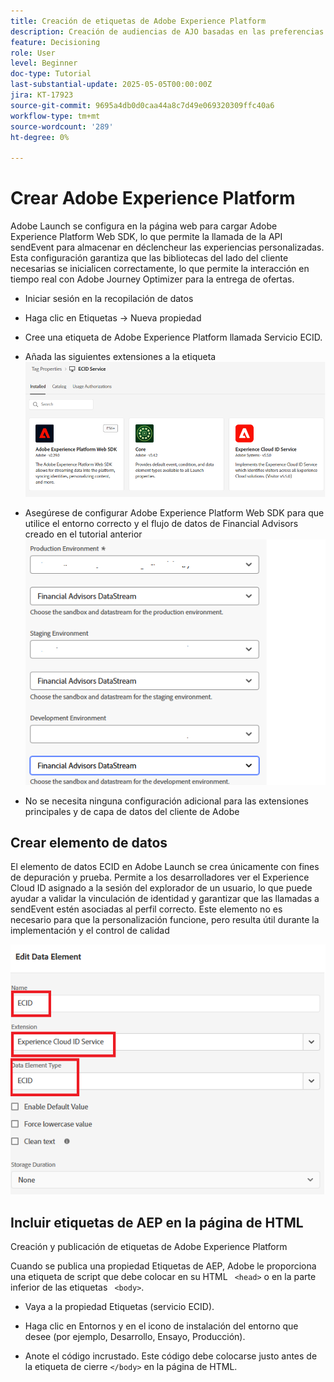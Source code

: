 ```yaml
---
title: Creación de etiquetas de Adobe Experience Platform
description: Creación de audiencias de AJO basadas en las preferencias de inversión del usuario (acciones, bonos, CD)
feature: Decisioning
role: User
level: Beginner
doc-type: Tutorial
last-substantial-update: 2025-05-05T00:00:00Z
jira: KT-17923
source-git-commit: 9695a4db0d0caa44a8c7d49e069320309ffc40a6
workflow-type: tm+mt
source-wordcount: '289'
ht-degree: 0%

---
```



# Crear Adobe Experience Platform

Adobe Launch se configura en la página web para cargar Adobe Experience Platform Web SDK, lo que permite la llamada de la API sendEvent para almacenar en déclencheur las experiencias personalizadas. Esta configuración garantiza que las bibliotecas del lado del cliente necesarias se inicialicen correctamente, lo que permite la interacción en tiempo real con Adobe Journey Optimizer para la entrega de ofertas.

* Iniciar sesión en la recopilación de datos
* Haga clic en Etiquetas -> Nueva propiedad
* Cree una etiqueta de Adobe Experience Platform llamada Servicio ECID.

* Añada las siguientes extensiones a la etiqueta
  ![etiquetas-extensiones](assets/ecid-tag.png)

* Asegúrese de configurar Adobe Experience Platform Web SDK para que utilice el entorno correcto y el flujo de datos de Financial Advisors creado en el tutorial anterior
  ![web-sdk-configuration](assets/web-sdk-configuration.png)

* No se necesita ninguna configuración adicional para las extensiones principales y de capa de datos del cliente de Adobe

## Crear elemento de datos

El elemento de datos ECID en Adobe Launch se crea únicamente con fines de depuración y prueba. Permite a los desarrolladores ver el Experience Cloud ID asignado a la sesión del explorador de un usuario, lo que puede ayudar a validar la vinculación de identidad y garantizar que las llamadas a sendEvent estén asociadas al perfil correcto. Este elemento no es necesario para que la personalización funcione, pero resulta útil durante la implementación y el control de calidad

![ecid](assets/ecid-data-element.png)


## Incluir etiquetas de AEP en la página de HTML

Creación y publicación de etiquetas de Adobe Experience Platform

Cuando se publica una propiedad Etiquetas de AEP, Adobe le proporciona una etiqueta de script que debe colocar en su HTML ``` <head>``` o en la parte inferior de las etiquetas ``` <body>```.

* Vaya a la propiedad Etiquetas (servicio ECID).

* Haga clic en Entornos y en el icono de instalación del entorno que desee (por ejemplo, Desarrollo, Ensayo, Producción).

* Anote el código incrustado. Este código debe colocarse justo antes de la etiqueta de cierre ```</body>``` en la página de HTML.

